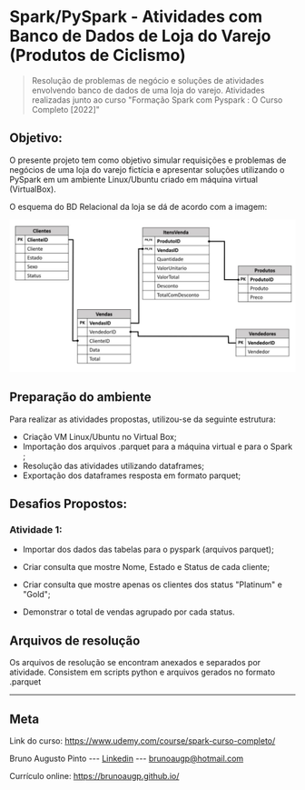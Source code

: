 # Spark/PySpark - Atividades com Banco de Dados de Loja do Varejo (Produtos de Ciclismo)

>Resolução de problemas de negócio e soluções de atividades envolvendo banco de dados de uma loja do varejo. Atividades realizadas junto ao curso "Formação Spark com Pyspark : O Curso Completo [2022]"

## Objetivo: 

O presente projeto tem como objetivo simular requisições e problemas de negócios de uma loja do varejo fictícia e apresentar soluções utilizando o PySpark em um ambiente Linux/Ubuntu criado em máquina virtual (VirtualBox).

O esquema do BD Relacional da loja se dá de acordo com a imagem:

![esquema](esquema_tabelas.png)
<!-- colocar screenshoot do seu projeto -->

## Preparação do ambiente

Para realizar as atividades propostas, utilizou-se da seguinte estrutura:
 
* Criação VM Linux/Ubuntu no Virtual Box;
* Importação dos arquivos .parquet para a máquina virtual e para o Spark ;
* Resolução das atividades utilizando dataframes;
* Exportação dos dataframes resposta em formato parquet;


## Desafios Propostos: 

### Atividade 1:

* Importar dos dados das tabelas para o pyspark (arquivos parquet);

* Criar consulta que mostre Nome, Estado e Status de cada cliente;

* Criar consulta que mostre apenas os clientes dos status "Platinum" e "Gold";

* Demonstrar o total de vendas agrupado por cada status.


## Arquivos de resolução

Os arquivos de resolução se encontram anexados e separados por atividade. Consistem em scripts python e arquivos gerados no formato .parquet

_______
## Meta

Link do curso: <https://www.udemy.com/course/spark-curso-completo/>

Bruno Augusto Pinto --- [Linkedin](https://www.linkedin.com/in/brunoaugp/) --- brunoaugp@hotmail.com

Currículo online: <https://brunoaugp.github.io/>



